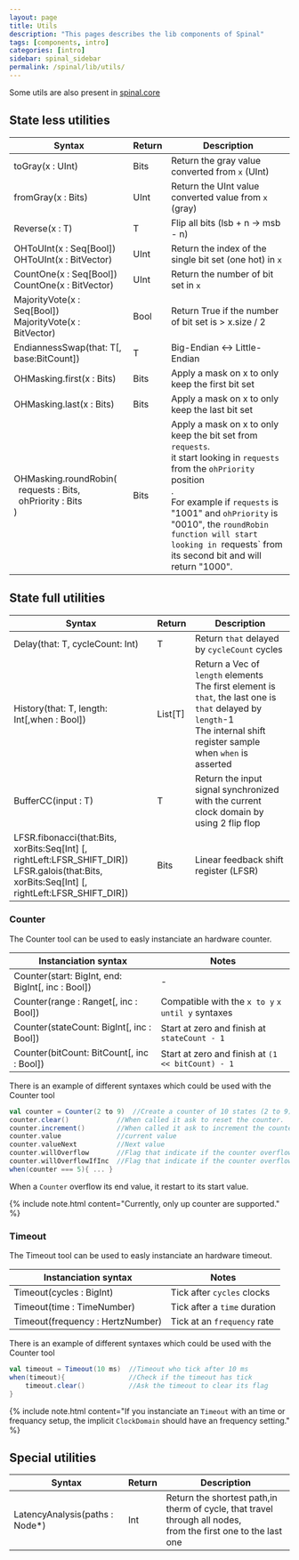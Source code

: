 ```yaml
---
layout: page
title: Utils
description: "This pages describes the lib components of Spinal"
tags: [components, intro]
categories: [intro]
sidebar: spinal_sidebar
permalink: /spinal/lib/utils/
---
```


Some utils are also present in [spinal.core](/SpinalDoc/spinal/core/utils/)

## State less utilities

| Syntax | Return | Description |
| ------------------------------- | ---- | --- |
| toGray(x : UInt) | Bits | Return the gray value converted from `x` (UInt) |
| fromGray(x : Bits) | UInt | Return the UInt value converted value from `x` (gray) |
| Reverse(x : T) | T | Flip all bits (lsb + n -> msb - n) |
| OHToUInt(x : Seq[Bool]) <br> OHToUInt(x : BitVector) | UInt | Return the index of the single bit set (one hot) in `x` |
| CountOne(x : Seq[Bool]) <br> CountOne(x : BitVector) | UInt | Return the number of bit set in `x` |
| MajorityVote(x : Seq[Bool]) <br> MajorityVote(x : BitVector) | Bool | Return True if the number of bit set is > x.size / 2 |
| EndiannessSwap(that: T[, base:BitCount]) | T | Big-Endian <-> Little-Endian |
| OHMasking.first(x : Bits) | Bits | Apply a mask on x to only keep the first bit set |
| OHMasking.last(x : Bits) | Bits | Apply a mask on x to only keep the last bit set |
| OHMasking.roundRobin(<br>&nbsp;&nbsp;requests : Bits,<br>&nbsp;&nbsp;ohPriority : Bits<br>) | Bits | Apply a mask on x to only keep the bit set from `requests`.<br> it start looking in `requests` from the `ohPriority` position <br>.<br>For example if `requests` is "1001" and `ohPriority` is "0010", the `roundRobin function will start looking in `requests` from its second bit and will return "1000". |

## State full utilities

| Syntax | Return | Description |
| ------------------------------- | ---- | --- |
| Delay(that: T, cycleCount: Int) | T | Return `that` delayed by `cycleCount` cycles |
| History(that: T, length: Int[,when : Bool]) | List[T] | Return a Vec of `length` elements <br> The first element is `that`, the last one is `that` delayed by `length`-1<br> The internal shift register sample when `when` is asserted |
| BufferCC(input : T) | T | Return the input signal synchronized with the current clock domain by using 2 flip flop |
| LFSR.fibonacci(that:Bits, xorBits:Seq[Int] [, rightLeft:LFSR_SHIFT_DIR]) <br> LFSR.galois(that:Bits, xorBits:Seq[Int] [, rightLeft:LFSR_SHIFT_DIR]) | Bits | Linear feedback shift register (LFSR) |

### Counter

The Counter tool can be used to easly instanciate an hardware counter.

| Instanciation syntax | Notes |
| ------------------------------- | ---- |
| Counter(start: BigInt, end: BigInt[, inc : Bool]) | - |
| Counter(range : Ranget[, inc : Bool]) | Compatible with the  `x to y` `x until y` syntaxes|
| Counter(stateCount: BigInt[, inc : Bool]) | Start at zero and finish at `stateCount - 1`|
| Counter(bitCount: BitCount[, inc : Bool]) | Start at zero and finish at `(1 << bitCount) - 1`|


There is an example of different syntaxes which could be used with the Counter tool

```scala
val counter = Counter(2 to 9)  //Create a counter of 10 states (2 to 9)
counter.clear()            //When called it ask to reset the counter.
counter.increment()        //When called it ask to increment the counter.
counter.value              //current value
counter.valueNext          //Next value
counter.willOverflow       //Flag that indicate if the counter overflow this cycle
counter.willOverflowIfInc  //Flag that indicate if the counter overflow this cycle if an increment is done
when(counter === 5){ ... }
```

When a `Counter` overflow its end value, it restart to its start value.

{% include note.html content="Currently, only up counter are supported." %}


### Timeout
The Timeout tool can be used to easly instanciate an hardware timeout.

| Instanciation syntax | Notes |
| ------------------------------- | ---- |
| Timeout(cycles : BigInt) | Tick after `cycles` clocks |
| Timeout(time : TimeNumber) | Tick after a `time` duration |
| Timeout(frequency : HertzNumber) |  Tick at an `frequency` rate |

There is an example of different syntaxes which could be used with the Counter tool

```scala
val timeout = Timeout(10 ms)  //Timeout who tick after 10 ms
when(timeout){                //Check if the timeout has tick
    timeout.clear()           //Ask the timeout to clear its flag
}
```

{% include note.html content="If you instanciate an `Timeout` with an time or frequancy setup, the implicit `ClockDomain` should have an frequency setting." %}

## Special utilities

| Syntax | Return | Description |
| ------------------------------- | ---- | --- |
| LatencyAnalysis(paths : Node*) | Int | Return the shortest path,in therm of cycle, that travel through all nodes, <br> from the first one to the last one |
